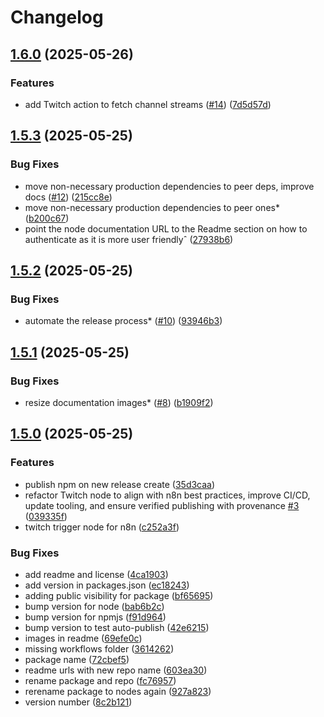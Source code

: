 # Changelog

## [1.6.0](https://github.com/CodelyTV/n8n-nodes-twitch/compare/v1.5.3...v1.6.0) (2025-05-26)


### Features

* add Twitch action to fetch channel streams ([#14](https://github.com/CodelyTV/n8n-nodes-twitch/issues/14)) ([7d5d57d](https://github.com/CodelyTV/n8n-nodes-twitch/commit/7d5d57dcec28d37043f71b9d39b87a548c7fa257))

## [1.5.3](https://github.com/CodelyTV/n8n-nodes-twitch/compare/v1.5.2...v1.5.3) (2025-05-25)


### Bug Fixes

* move non-necessary production dependencies to peer deps, improve docs ([#12](https://github.com/CodelyTV/n8n-nodes-twitch/issues/12)) ([215cc8e](https://github.com/CodelyTV/n8n-nodes-twitch/commit/215cc8e759185cb9d9fe7fd365c64123de1c327e))
* move non-necessary production dependencies to peer ones* ([b200c67](https://github.com/CodelyTV/n8n-nodes-twitch/commit/b200c67e297c5e30023e7d2292d875e27e53aab3))
* point the node documentation URL to the Readme section on how to authenticate as it is more user friendlyˆ ([27938b6](https://github.com/CodelyTV/n8n-nodes-twitch/commit/27938b6a22eba11df10646f9a35461a5b61e8eb2))

## [1.5.2](https://github.com/CodelyTV/n8n-nodes-twitch/compare/v1.5.1...v1.5.2) (2025-05-25)


### Bug Fixes

* automate the release process* ([#10](https://github.com/CodelyTV/n8n-nodes-twitch/issues/10)) ([93946b3](https://github.com/CodelyTV/n8n-nodes-twitch/commit/93946b3047321125b9f0aabaee588423c15c8e0b))

## [1.5.1](https://github.com/CodelyTV/n8n-nodes-twitch/compare/v1.5.0...v1.5.1) (2025-05-25)


### Bug Fixes

* resize documentation images* ([#8](https://github.com/CodelyTV/n8n-nodes-twitch/issues/8)) ([b1909f2](https://github.com/CodelyTV/n8n-nodes-twitch/commit/b1909f2651c3694a741970bcfdb1cbe9236d8f87))

## [1.5.0](https://github.com/CodelyTV/n8n-nodes-twitch/compare/v1.4.0...v1.5.0) (2025-05-25)


### Features

* publish npm on new release create ([35d3caa](https://github.com/CodelyTV/n8n-nodes-twitch/commit/35d3caa0b5ebdb07fd5bf43405921b6fab063432))
* refactor Twitch node to align with n8n best practices, improve CI/CD, update tooling, and ensure verified publishing with provenance [#3](https://github.com/CodelyTV/n8n-nodes-twitch/issues/3) ([039335f](https://github.com/CodelyTV/n8n-nodes-twitch/commit/039335fb866fc2c8ef130e63c753ecc4aae98bfc))
* twitch trigger node for n8n ([c252a3f](https://github.com/CodelyTV/n8n-nodes-twitch/commit/c252a3f20eb1472c926dd57a46dd1f4c0845c281))


### Bug Fixes

* add readme and license ([4ca1903](https://github.com/CodelyTV/n8n-nodes-twitch/commit/4ca19037908830a68369a502ea899caf173530e4))
* add version in packages.json ([ec18243](https://github.com/CodelyTV/n8n-nodes-twitch/commit/ec1824344e306fe154b94bf352edd21f85966294))
* adding public visibility for package ([bf65695](https://github.com/CodelyTV/n8n-nodes-twitch/commit/bf65695ee9ba55c34b287b9bf1552998adbb10a9))
* bump version for node ([bab6b2c](https://github.com/CodelyTV/n8n-nodes-twitch/commit/bab6b2c567a4b1db4aea7188effb045edac5455a))
* bump version for npmjs ([f91d964](https://github.com/CodelyTV/n8n-nodes-twitch/commit/f91d964ea1cf77d07c6473dad5a204e881ff8411))
* bump version to test auto-publish ([42e6215](https://github.com/CodelyTV/n8n-nodes-twitch/commit/42e62159b4a64a7475d33783f34eb37116dc8355))
* images in readme ([69efe0c](https://github.com/CodelyTV/n8n-nodes-twitch/commit/69efe0c8a829dac7538769b6268bd12ff1645224))
* missing workflows folder ([3614262](https://github.com/CodelyTV/n8n-nodes-twitch/commit/3614262757d2df41f46a10d6fc6e353f9a0b6287))
* package name ([72cbef5](https://github.com/CodelyTV/n8n-nodes-twitch/commit/72cbef5885ac64cc25bdb53fe88663dbcd3ddb97))
* readme urls with new repo name ([603ea30](https://github.com/CodelyTV/n8n-nodes-twitch/commit/603ea30009572b4475e0fd26843923289e83be7c))
* rename package and repo ([fc76957](https://github.com/CodelyTV/n8n-nodes-twitch/commit/fc7695798179ea67d626601e24f5c7189c9288e4))
* rerename package to nodes again ([927a823](https://github.com/CodelyTV/n8n-nodes-twitch/commit/927a823f72c87d9e986a3824ad1fda8767c374db))
* version number ([8c2b121](https://github.com/CodelyTV/n8n-nodes-twitch/commit/8c2b121a0f34a79d923c4850cd53c55f11cb2141))
